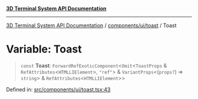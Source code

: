 [**3D Terminal System API Documentation**](../../../../README.md)

***

[3D Terminal System API Documentation](../../../../README.md) / [components/ui/toast](../README.md) / Toast

# Variable: Toast

> `const` **Toast**: `ForwardRefExoticComponent`\<`Omit`\<`ToastProps` & `RefAttributes`\<`HTMLLIElement`\>, `"ref"`\> & `VariantProps`\<(`props?`) => `string`\> & `RefAttributes`\<`HTMLLIElement`\>\>

Defined in: [src/components/ui/toast.tsx:43](https://github.com/Dicommunitas/ThreeJS_Terminal_3D/blob/31531b560b5bf5acf587cf3f1c2c703355c09988/src/components/ui/toast.tsx#L43)
